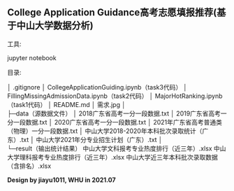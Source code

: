 ## College Application Guidance高考志愿填报推荐(基于中山大学数据分析)

工具:

jupyter notebook

目录:

│  .gitignore
│  CollegeApplicationGuiding.ipynb（task3代码）
│  FillingMissingAdmissionData.ipynb（task2代码）
│  MajorHotRanking.ipynb（task1代码）
│  README.md
│  需求.jpg
│      
├─data（源数据文件）
│      2018广东省高考一分一段数据.txt
│      2019广东省高考一分一段数据.txt
│      2020广东省高考一分一段数据.txt
│      2021年广东省高考普通类（物理）一分一段数据.txt
│      中山大学2018-2020年本科批次录取统计（广东）.txt
│      中山大学2021年分专业招生计划（广东）.txt
│      
└─result（输出统计结果）
        中山大学文科报考专业热度排行（近三年）.xlsx
        中山大学理科报考专业热度排行（近三年）.xlsx
        中山大学近三年本科批次录取数据（含排名）.xlsx



**Design by jiayu1011, WHU in 2021.07**

